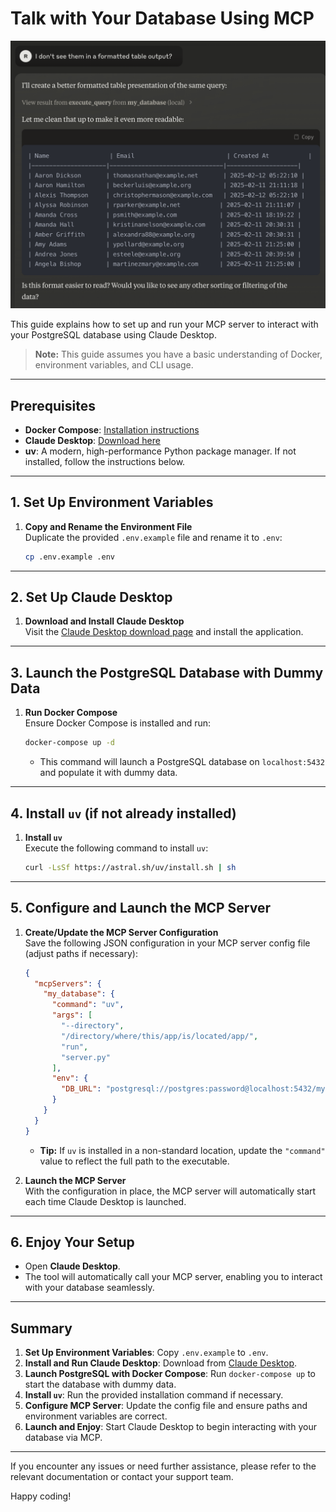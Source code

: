 # Talk with Your Database Using MCP

![Talk with Your Database Using MCP](image.png)

This guide explains how to set up and run your MCP server to interact with your
PostgreSQL database using Claude Desktop.

> **Note:** This guide assumes you have a basic understanding of Docker,
> environment variables, and CLI usage.

---

## Prerequisites

- **Docker Compose**:
  [Installation instructions](https://docs.docker.com/compose/install/)
- **Claude Desktop**: [Download here](https://claude.ai/download)
- **uv**: A modern, high-performance Python package manager. If not installed,
  follow the instructions below.

---

## 1. Set Up Environment Variables

1. **Copy and Rename the Environment File**  
   Duplicate the provided `.env.example` file and rename it to `.env`:
   ```bash
   cp .env.example .env
   ```

---

## 2. Set Up Claude Desktop

1. **Download and Install Claude Desktop**  
   Visit the [Claude Desktop download page](https://claude.ai/download) and
   install the application.

---

## 3. Launch the PostgreSQL Database with Dummy Data

1. **Run Docker Compose**  
   Ensure Docker Compose is installed and run:
   ```bash
   docker-compose up -d
   ```
   - This command will launch a PostgreSQL database on `localhost:5432` and
     populate it with dummy data.

---

## 4. Install `uv` (if not already installed)

1. **Install `uv`**  
   Execute the following command to install `uv`:
   ```bash
   curl -LsSf https://astral.sh/uv/install.sh | sh
   ```

---

## 5. Configure and Launch the MCP Server

1. **Create/Update the MCP Server Configuration**  
   Save the following JSON configuration in your MCP server config file (adjust
   paths if necessary):

   ```json
   {
     "mcpServers": {
       "my_database": {
         "command": "uv",
         "args": [
           "--directory",
           "/directory/where/this/app/is/located/app/",
           "run",
           "server.py"
         ],
         "env": {
           "DB_URL": "postgresql://postgres:password@localhost:5432/mydatabase"
         }
       }
     }
   }
   ```

   - **Tip:** If `uv` is installed in a non-standard location, update the
     `"command"` value to reflect the full path to the executable.

2. **Launch the MCP Server**  
   With the configuration in place, the MCP server will automatically start each
   time Claude Desktop is launched.

---

## 6. Enjoy Your Setup

- Open **Claude Desktop**.
- The tool will automatically call your MCP server, enabling you to interact
  with your database seamlessly.

---

## Summary

1. **Set Up Environment Variables**: Copy `.env.example` to `.env`.
2. **Install and Run Claude Desktop**: Download from
   [Claude Desktop](https://claude.ai/download).
3. **Launch PostgreSQL with Docker Compose**: Run `docker-compose up` to start
   the database with dummy data.
4. **Install `uv`**: Run the provided installation command if necessary.
5. **Configure MCP Server**: Update the config file and ensure paths and
   environment variables are correct.
6. **Launch and Enjoy**: Start Claude Desktop to begin interacting with your
   database via MCP.

---

If you encounter any issues or need further assistance, please refer to the
relevant documentation or contact your support team.

Happy coding!
